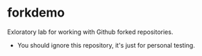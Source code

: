 # forkdemo
Exloratory lab for working with Github forked repositories.

* You should ignore this repository, it's just for personal testing.
